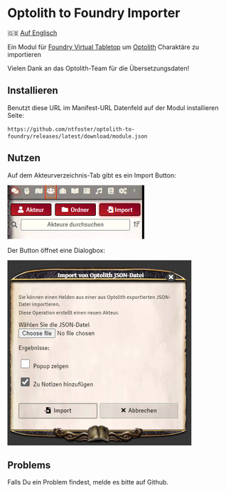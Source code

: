 # Optolith to Foundry Importer
:gb: [Auf Englisch](README.md)

Ein Modul für [Foundry Virtual Tabletop](https://foundryvtt.com/) um [Optolith](https://optolith.app/) Charaktäre zu importieren

Vielen Dank an das Optolith-Team für die Übersetzungsdaten!

## Installieren
Benutzt diese URL im Manifest-URL Datenfeld auf der Modul installieren Seite:
```
https://github.com/ntfoster/optolith-to-foundry/releases/latest/download/module.json
```

## Nutzen
Auf dem Akteurverzeichnis-Tab gibt es ein Import Button:

![Import Button](docs/import-button-de.png "Import Button")

Der Button öffnet eine Dialogbox:

![Import Dialogbox](docs/import-dialog-de.png "Import Dialogbox")

## Problems
Falls Du ein Problem findest, melde es bitte auf Github.
